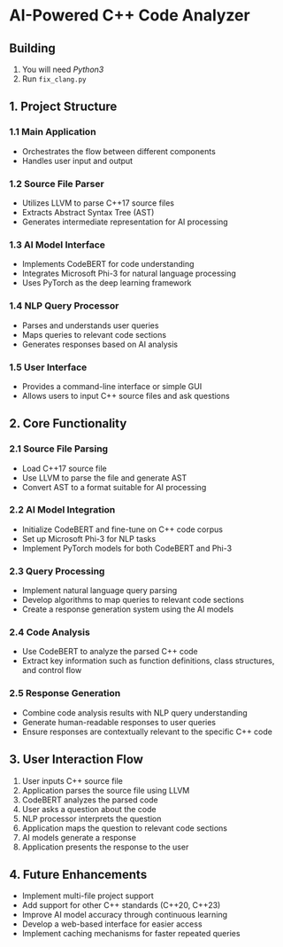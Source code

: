 # AI-Powered C++ Code Analyzer

## Building

1. You will need _Python3_
1. Run `fix_clang.py`

## 1. Project Structure

### 1.1 Main Application
- Orchestrates the flow between different components
- Handles user input and output

### 1.2 Source File Parser
- Utilizes LLVM to parse C++17 source files
- Extracts Abstract Syntax Tree (AST)
- Generates intermediate representation for AI processing

### 1.3 AI Model Interface
- Implements CodeBERT for code understanding
- Integrates Microsoft Phi-3 for natural language processing
- Uses PyTorch as the deep learning framework

### 1.4 NLP Query Processor
- Parses and understands user queries
- Maps queries to relevant code sections
- Generates responses based on AI analysis

### 1.5 User Interface
- Provides a command-line interface or simple GUI
- Allows users to input C++ source files and ask questions

## 2. Core Functionality

### 2.1 Source File Parsing
- Load C++17 source file
- Use LLVM to parse the file and generate AST
- Convert AST to a format suitable for AI processing

### 2.2 AI Model Integration
- Initialize CodeBERT and fine-tune on C++ code corpus
- Set up Microsoft Phi-3 for NLP tasks
- Implement PyTorch models for both CodeBERT and Phi-3

### 2.3 Query Processing
- Implement natural language query parsing
- Develop algorithms to map queries to relevant code sections
- Create a response generation system using the AI models

### 2.4 Code Analysis
- Use CodeBERT to analyze the parsed C++ code
- Extract key information such as function definitions, class structures, and control flow

### 2.5 Response Generation
- Combine code analysis results with NLP query understanding
- Generate human-readable responses to user queries
- Ensure responses are contextually relevant to the specific C++ code

## 3. User Interaction Flow

1. User inputs C++ source file
2. Application parses the source file using LLVM
3. CodeBERT analyzes the parsed code
4. User asks a question about the code
5. NLP processor interprets the question
6. Application maps the question to relevant code sections
7. AI models generate a response
8. Application presents the response to the user

## 4. Future Enhancements

- Implement multi-file project support
- Add support for other C++ standards (C++20, C++23)
- Improve AI model accuracy through continuous learning
- Develop a web-based interface for easier access
- Implement caching mechanisms for faster repeated queries

